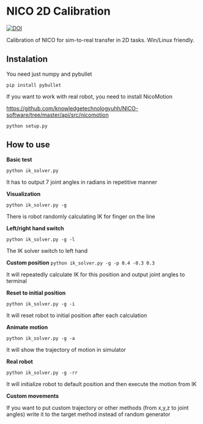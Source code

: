# NICO 2D Calibration

[![DOI](https://zenodo.org/badge/DOI/10.5281/zenodo.17167890.svg)](https://doi.org/10.5281/zenodo.17167890)


Calibration of NICO for sim-to-real transfer in 2D tasks. Win/Linux friendly.

## Instalation

You need just numpy and pybullet

`pip install pybullet`


If you want to work with real robot, you need to install NicoMotion

https://github.com/knowledgetechnologyuhh/NICO-software/tree/master/api/src/nicomotion

`python setup.py`


## How to use

**Basic test**

`python ik_solver.py`

It has to output 7 joint angles in radians in repetitive manner

**Visualization**

`python ik_solver.py -g`

There is robot randomly calculating IK for finger on the line

**Left/right hand switch**

`python ik_solver.py -g -l`

The IK solver switch to left hand

**Custom position**
`python ik_solver.py -g -p 0.4 -0.3 0.3`

It will repeatedly calculate IK for this position and output joint angles to terminal

**Reset to initial position**

`python ik_solver.py -g -i`

It will reset robot to initial position after each calculation

**Animate motion**

`python ik_solver.py -g -a`

It will show the trajectory of motion in simulator

**Real robot**

`python ik_solver.py -g -rr`

It will initialize robot to default position and then execute the motion from IK

**Custom movements**

If you want to put custom trajectory or other methods (from x,y,z to joint angles) write it to the target method instead of random generator
